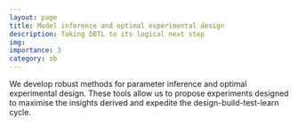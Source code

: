 ```yaml
---
layout: page
title: Model inference and optimal experimental design
description: Taking DBTL to its logical next step
img:
importance: 3
category: sb
---
```


We develop robust methods for parameter inference and optimal experimental design. These tools allow us to propose experiments designed to maximise the insights derived and expedite the design-build-test-learn cycle.